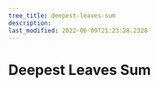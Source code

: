 ```yaml
---
tree_title: deepest-leaves-sum
description: 
last_modified: 2022-06-09T21:23:28.2328
---
```


# Deepest Leaves Sum
